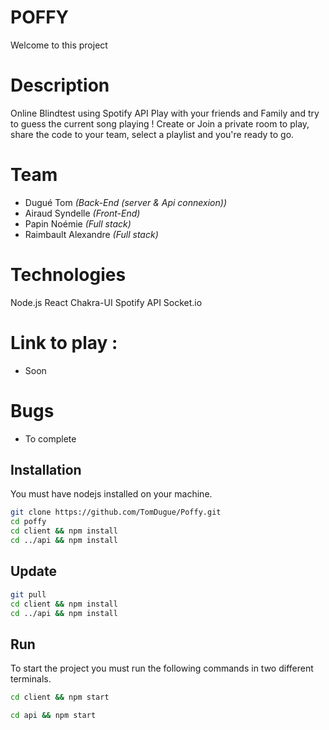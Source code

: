 # POFFY
Welcome to this project

# Description
Online Blindtest using Spotify API
Play with your friends and Family and try to guess the current song playing !
Create or Join a private room to play, share the code to your team, select a playlist and you're ready to go.

# Team
- Dugué Tom             *(Back-End (server & Api connexion))*
- Airaud Syndelle       *(Front-End)*
- Papin Noémie          *(Full stack)*
- Raimbault Alexandre   *(Full stack)*

# Technologies
Node.js
React
Chakra-UI
Spotify API
Socket.io

# Link to play :
- Soon

# Bugs
- To complete





## Installation
You must have nodejs installed on your machine.

```bash
git clone https://github.com/TomDugue/Poffy.git
cd poffy
cd client && npm install
cd ../api && npm install
```

## Update
```bash
git pull
cd client && npm install
cd ../api && npm install
```

## Run
To start the project you must run the following commands in two different terminals.
```bash
cd client && npm start
```
```bash
cd api && npm start
```